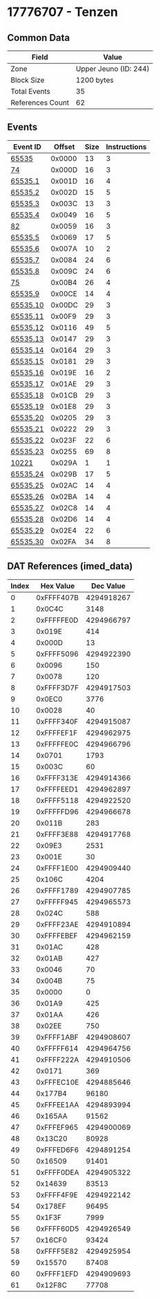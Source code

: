# 17776707 - Tenzen

## Common Data

| Field            | Value                 |
|------------------|-----------------------|
| Zone             | Upper Jeuno (ID: 244) |
| Block Size       | 1200 bytes            |
| Total Events     | 35                    |
| References Count | 62                    |

## Events

| Event ID                  | Offset   |   Size |   Instructions |
|---------------------------|----------|--------|----------------|
| [65535](./65535.md)       | 0x0000   |     13 |              3 |
| [74](./74.md)             | 0x000D   |     16 |              3 |
| [65535.1](./65535.1.md)   | 0x001D   |     16 |              4 |
| [65535.2](./65535.2.md)   | 0x002D   |     15 |              5 |
| [65535.3](./65535.3.md)   | 0x003C   |     13 |              3 |
| [65535.4](./65535.4.md)   | 0x0049   |     16 |              5 |
| [82](./82.md)             | 0x0059   |     16 |              3 |
| [65535.5](./65535.5.md)   | 0x0069   |     17 |              5 |
| [65535.6](./65535.6.md)   | 0x007A   |     10 |              2 |
| [65535.7](./65535.7.md)   | 0x0084   |     24 |              6 |
| [65535.8](./65535.8.md)   | 0x009C   |     24 |              6 |
| [75](./75.md)             | 0x00B4   |     26 |              4 |
| [65535.9](./65535.9.md)   | 0x00CE   |     14 |              4 |
| [65535.10](./65535.10.md) | 0x00DC   |     29 |              3 |
| [65535.11](./65535.11.md) | 0x00F9   |     29 |              3 |
| [65535.12](./65535.12.md) | 0x0116   |     49 |              5 |
| [65535.13](./65535.13.md) | 0x0147   |     29 |              3 |
| [65535.14](./65535.14.md) | 0x0164   |     29 |              3 |
| [65535.15](./65535.15.md) | 0x0181   |     29 |              3 |
| [65535.16](./65535.16.md) | 0x019E   |     16 |              2 |
| [65535.17](./65535.17.md) | 0x01AE   |     29 |              3 |
| [65535.18](./65535.18.md) | 0x01CB   |     29 |              3 |
| [65535.19](./65535.19.md) | 0x01E8   |     29 |              3 |
| [65535.20](./65535.20.md) | 0x0205   |     29 |              3 |
| [65535.21](./65535.21.md) | 0x0222   |     29 |              3 |
| [65535.22](./65535.22.md) | 0x023F   |     22 |              6 |
| [65535.23](./65535.23.md) | 0x0255   |     69 |              8 |
| [10221](./10221.md)       | 0x029A   |      1 |              1 |
| [65535.24](./65535.24.md) | 0x029B   |     17 |              5 |
| [65535.25](./65535.25.md) | 0x02AC   |     14 |              4 |
| [65535.26](./65535.26.md) | 0x02BA   |     14 |              4 |
| [65535.27](./65535.27.md) | 0x02C8   |     14 |              4 |
| [65535.28](./65535.28.md) | 0x02D6   |     14 |              4 |
| [65535.29](./65535.29.md) | 0x02E4   |     22 |              6 |
| [65535.30](./65535.30.md) | 0x02FA   |     34 |              8 |

## DAT References (imed_data)

|   Index | Hex Value   |   Dec Value |
|---------|-------------|-------------|
|       0 | 0xFFFF407B  |  4294918267 |
|       1 | 0x0C4C      |        3148 |
|       2 | 0xFFFFFE0D  |  4294966797 |
|       3 | 0x019E      |         414 |
|       4 | 0x000D      |          13 |
|       5 | 0xFFFF5096  |  4294922390 |
|       6 | 0x0096      |         150 |
|       7 | 0x0078      |         120 |
|       8 | 0xFFFF3D7F  |  4294917503 |
|       9 | 0x0EC0      |        3776 |
|      10 | 0x0028      |          40 |
|      11 | 0xFFFF340F  |  4294915087 |
|      12 | 0xFFFFEF1F  |  4294962975 |
|      13 | 0xFFFFFE0C  |  4294966796 |
|      14 | 0x0701      |        1793 |
|      15 | 0x003C      |          60 |
|      16 | 0xFFFF313E  |  4294914366 |
|      17 | 0xFFFFEED1  |  4294962897 |
|      18 | 0xFFFF5118  |  4294922520 |
|      19 | 0xFFFFFD96  |  4294966678 |
|      20 | 0x011B      |         283 |
|      21 | 0xFFFF3E88  |  4294917768 |
|      22 | 0x09E3      |        2531 |
|      23 | 0x001E      |          30 |
|      24 | 0xFFFF1E00  |  4294909440 |
|      25 | 0x106C      |        4204 |
|      26 | 0xFFFF1789  |  4294907785 |
|      27 | 0xFFFFF945  |  4294965573 |
|      28 | 0x024C      |         588 |
|      29 | 0xFFFF23AE  |  4294910894 |
|      30 | 0xFFFFEBEF  |  4294962159 |
|      31 | 0x01AC      |         428 |
|      32 | 0x01AB      |         427 |
|      33 | 0x0046      |          70 |
|      34 | 0x004B      |          75 |
|      35 | 0x0000      |           0 |
|      36 | 0x01A9      |         425 |
|      37 | 0x01AA      |         426 |
|      38 | 0x02EE      |         750 |
|      39 | 0xFFFF1ABF  |  4294908607 |
|      40 | 0xFFFFF614  |  4294964756 |
|      41 | 0xFFFF222A  |  4294910506 |
|      42 | 0x0171      |         369 |
|      43 | 0xFFFEC10E  |  4294885646 |
|      44 | 0x177B4     |       96180 |
|      45 | 0xFFFEE1AA  |  4294893994 |
|      46 | 0x165AA     |       91562 |
|      47 | 0xFFFEF965  |  4294900069 |
|      48 | 0x13C20     |       80928 |
|      49 | 0xFFFED6F6  |  4294891254 |
|      50 | 0x16509     |       91401 |
|      51 | 0xFFFF0DEA  |  4294905322 |
|      52 | 0x14639     |       83513 |
|      53 | 0xFFFF4F9E  |  4294922142 |
|      54 | 0x178EF     |       96495 |
|      55 | 0x1F3F      |        7999 |
|      56 | 0xFFFF60D5  |  4294926549 |
|      57 | 0x16CF0     |       93424 |
|      58 | 0xFFFF5E82  |  4294925954 |
|      59 | 0x15570     |       87408 |
|      60 | 0xFFFF1EFD  |  4294909693 |
|      61 | 0x12F8C     |       77708 |
